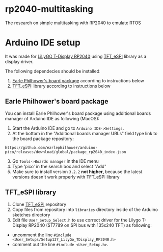 # rp2040-multitasking
The research on simple multitasking with RP2040 to emulate RTOS

# Arduino IDE setup

It was made for [LiLyGO T-Display RP2040](https://github.com/Xinyuan-LilyGO/LILYGO-T-display-RP2040/tree/main) 
using [TFT_eSPI](https://github.com/Bodmer/TFT_eSPI/tree/master) library as a display driver.

The following dependecies should be installed:
1. [Earle Philhower's board package](https://github.com/earlephilhower/arduino-pico) according to instructions below
2. [TFT_eSPI](https://github.com/Bodmer/TFT_eSPI/tree/master) library according to instructions below


## Earle Philhower's board package

You can install Earle Philhower's board package using additional boards manager of Arduino IDE as following (MacOS):
1. Start the Arduino IDE and go to `Arduino IDE->Settings`.
2. At the bottom in the "Additional boards manager URLs" field type link to the board package repository:
```shell
https://github.com/earlephilhower/arduino-pico/releases/download/global/package_rp2040_index.json
```
3. Go `Tools->Boards manager` in the IDE menu
4. Type 'pico' in the search box and select "Add"
5. Make sure to install version `3.2.2` **not higher**, because the latest versions doesn't work properly with TFT_eSPI library

## TFT_eSPI library

1. Clone [TFT_eSPI](https://github.com/Bodmer/TFT_eSPI/tree/master) repository
2. Copy files from repository into `libraries` directory inside of the Arduino sketches directory
3. Edit file `User_Setup_Select.h` to use correct driver for the Lilygo T-Display RP2040 (ST7789 on SPI bus with 135x240 TFT) 
as following:
  - uncomment the line `#include <User_Setups/Setup137_LilyGo_TDisplay_RP2040.h>` 
  - comment out the line `#include <User_Setup.h>`.
